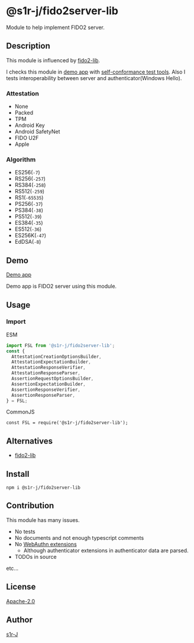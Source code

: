 # @s1r-j/fido2server-lib

Module to help implement FIDO2 server.

## Description

This module is influenced by [fido2-lib](https://www.npmjs.com/package/fido2-lib).

I checks this module in [demo app](https://github.com/s1r-J/fido2-demoserver) with [self-conformance test tools](https://fidoalliance.org/certification/functional-certification/conformance/).
Also I tests interoperability between server and authenticator(Windows Hello).

### Attestation

- None
- Packed
- TPM
- Android Key
- Android SafetyNet
- FIDO U2F
- Apple

### Algorithm

- ES256(`-7`)
- RS256(`-257`)
- RS384(`-258`)
- RS512(`-259`)
- RS1(`-65535`)
- PS256(`-37`)
- PS384(`-38`)
- PS512(`-39`)
- ES384(`-35`)
- ES512(`-36`)
- ES256K(`-47`)
- EdDSA(`-8`)

## Demo

[Demo app](https://github.com/s1r-J/fido2-demoserver)

Demo app is FIDO2 server using this module.

## Usage

### Import

ESM

```javascript
import FSL from '@s1r-j/fido2server-lib';
const {
  AttestationCreationOptionsBuilder,
  AttestationExpectationBuilder,
  AttestationResponseVerifier,
  AttestationResponseParser,
  AssertionRequestOptionsBuilder,
  AssertionExpectationBuilder,
  AssertionResponseVerifier,
  AssertionResponseParser,
} = FSL;
```

CommonJS

```
const FSL = require('@s1r-j/fido2server-lib');
```

## Alternatives

- [fido2-lib](https://www.npmjs.com/package/fido2-lib)

## Install

```
npm i @s1r-j/fido2server-lib
```

## Contribution

This module has many issues.

- No tests
- No documents and not enough typescript comments
- No [WebAuthn extensions](https://www.w3.org/TR/webauthn-2/#sctn-extensions)
  - Although authenticator extensions in authenticator data are parsed.
- TODOs in source

etc...

## License

[Apache-2.0](http://www.apache.org/licenses/LICENSE-2.0.html)

## Author

[s1r-J](https://github.com/s1r-J)
